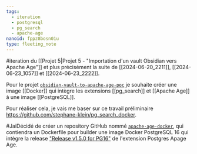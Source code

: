 ```yaml
---
tags:
  - iteration
  - postgresql
  - pg_search
  - apache-age
nanoid: fppz8bosn01u
type: fleeting_note
---
```

#iteration du [[Projet 5|Projet 5 - "Importation d'un vault Obsidian vers Apache Age"]] et plus précisément la suite de [[2024-06-20_2211]], [[2024-06-23_1057]] et [[2024-06-23_2222]].

Pour le projet [`obsidian-vault-to-apache-age-poc`](https://github.com/stephane-klein/obsidian-vault-to-apache-age-poc) je souhaite créer une image [[Docker]] qui intègre les extensions [[pg_search]] et [[Apache Age]] à une image [[PostgreSQL]].

Pour réaliser cela, je vais me baser sur ce travail préliminaire <https://github.com/stephane-klein/pg_search_docker>.

#JaiDécidé de créer un repository GitHub nommé [`apache-age-docker`](https://github.com/stephane-klein/apache-age-docker), qui contiendra un Dockerfile pour builder une image Docker PostgreSQL 16 qui intègre la release ["Release v1.5.0 for PG16"](https://github.com/apache/age/releases/tag/PG16%2Fv1.5.0-rc0) de l'extension Postgres Apage Age.
